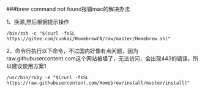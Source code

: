 ###brew command not found报错mac的解决办法

1、换源,然后根据提示操作

	/bin/zsh -c "$(curl -fsSL https://gitee.com/cunkai/HomebrewCN/raw/master/Homebrew.sh)"


2、命令行执行以下命令，不过国内好像有点问题，因为raw.githubusercontent.com这个网站被墙了，无法访问，会出现443的错误，所以建议使用方案1

	/usr/bin/ruby -e "$(curl -fsSL https://raw.githubusercontent.com/Homebrew/install/master/install)"